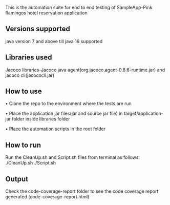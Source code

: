 This is the automation suite for end to end testing of SampleApp-Pink flamingos hotel reservation application

Versions supported
------------------
java version 7 and above till java 16 supported

Libraries used
--------------
Jacoco libraries-Jacoco java agent(org.jacoco.agent-0.8.6-runtime.jar) and jacoco cli(jacococli.jar)

How to use 
--------------
• Clone the repo to the environment where the tests are run

• Place the application jar files(jar and source jar file)  in target/application-jar folder inside libraries folder

• Place the automation scripts in the root folder


How to run
--------------
Run the CleanUp.sh and Script.sh files from terminal as follows: 
./CleanUp.sh 
./Script.sh  

Output
--------
Check the code-coverage-report folder to see the code coverage report generated (code-coverage-report.html)

